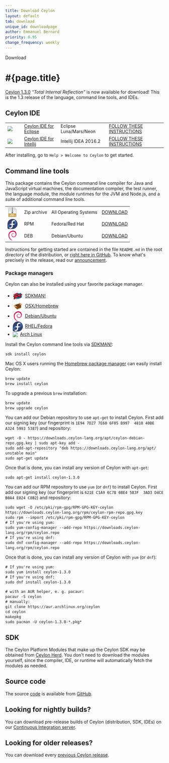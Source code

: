 ```yaml
---
title: Download Ceylon
layout: default
tab: download
unique_id: downloadpage
author: Emmanuel Bernard
priority: 0.95
change_frequency: weekly
---
```

<div id="banner"><div id="text">Download</div></div>

# #{page.title}

[Ceylon 1.3.0][1.3.0] _&ldquo;Total Internal Reflection&rdquo;_ 
is now available for download! This is
the 1.3 release of the language, command line tools, and IDEs.

## Ceylon IDE

<table>
    <tr>
        <td>
        <a href="/documentation/current/ide/eclipse/install" 
           title='Install the IDE'
           onClick="javascript: _gaq.push(['_trackPageview', '/documentation/current/ide/eclipse/install?utm_source=download&amp;utm_medium=web&amp;utm_content=dist&amp;utm_campaign=latestrelease']);">
           <img src="/images/eclipse-ide.png" srcset="/images/eclipse-ide@2x.png 64w" width="32px" style="vertical-align: middle; float: right; margin-right: 0.5em"/>
        </a>
        </td>
        <td><a href="/documentation/current/ide/eclipse">Ceylon IDE for Eclipse</a></td>
        <td>Eclipse Luna/Mars/Neon</td>
        <td>
        <a href="/documentation/current/ide/eclipse/install" 
           title='Install the IDE'
           class='bubble-button'
           onClick="javascript: _gaq.push(['_trackPageview', '/documentation/current/ide/eclipse/install?utm_source=download&amp;utm_medium=web&amp;utm_content=dist&amp;utm_campaign=latestrelease']);">
           FOLLOW THESE INSTRUCTIONS
        </a>
        </td>
    </tr>
    <tr>
        <td>
        <a href="/documentation/current/ide/intellij/install" 
           title='Install the IDE'
           onClick="javascript: _gaq.push(['_trackPageview', '/documentation/current/ide/intellij/install?utm_source=download&amp;utm_medium=web&amp;utm_content=dist&amp;utm_campaign=latestrelease']);">
           <img src="/images/intellij-ide.png" srcset="/images/intellij-ide@2x.png 64w" width="32px" style="vertical-align: middle; float: right; margin-right: 0.5em"/>
        </a>
        </td>
        <td><a href="/documentation/current/ide/intellij">Ceylon IDE for Intellij</a></td>
        <td>Intellij IDEA 2016.2</td>
        <td>
        <a href="/documentation/current/ide/intellij/install" 
           title='Install the IDE'
           class='bubble-button'
           onClick="javascript: _gaq.push(['_trackPageview', '/documentation/current/ide/intellij/install?utm_source=download&amp;utm_medium=web&amp;utm_content=dist&amp;utm_campaign=latestrelease']);">
           FOLLOW THESE INSTRUCTIONS
        </a>
        </td>
    </tr>
</table>

After installing, go to `Help > Welcome to Ceylon` to get started.

## Command line tools

This package contains the Ceylon command line compiler for 
Java and JavaScript virtual machines, the documentation 
compiler, the test runner, the language module, the module 
runtimes for the JVM and Node.js, and a suite of additional 
command line tools.

[1.3.0]: /blog/2016/09/16/ceylon-1-3-0/

<table>
    <tr>
        <td>
        <a href="/download/dist/1_3_0" 
           title='Download the Zip archive'
           onClick="javascript: _gaq.push(['_trackPageview', '/download/dist/1_3_0?utm_source=download&amp;utm_medium=web&amp;utm_content=dist&amp;utm_campaign=latestrelease']);">
           <img src="/images/download/package-zip.png" style="vertical-align: middle; float: right; margin-right: 0.5em"/>
        </a>
        </td>
        <td>Zip archive</td>
        <td>All Operating Systems</td>
        <td>
        <a href="/download/dist/1_3_0" 
           title='Download the Zip archive'
           class='bubble-button'
           onClick="javascript: _gaq.push(['_trackPageview', '/download/dist/1_3_0?utm_source=download&amp;utm_medium=web&amp;utm_content=dist&amp;utm_campaign=latestrelease']);">
           DOWNLOAD
        </a>
        </td>
    </tr>
    <tr>
        <td>
        <a href="/download/dist/1_3_0_rpm" 
           title='Download the RPM'
           onClick="javascript: _gaq.push(['_trackPageview', '/download/dist/1_3_0_rpm?utm_source=download&amp;utm_medium=web&amp;utm_content=dist&amp;utm_campaign=latestrelease']);">
           <img src="/images/download/package-fedora.png" style="vertical-align: middle; float: right; margin-right: 0.5em"/>
        </a>
        </td>
        <td>RPM</td>
        <td>Fedora/Red Hat</td>
        <td>
        <a href="/download/dist/1_3_0_rpm" 
           title='Download the RPM'
           class='bubble-button'
           onClick="javascript: _gaq.push(['_trackPageview', '/download/dist/1_3_0_rpm?utm_source=download&amp;utm_medium=web&amp;utm_content=dist&amp;utm_campaign=latestrelease']);">
           DOWNLOAD
        </a>
        </td>
    </tr>
    <tr>
        <td>
        <a href="/download/dist/1_3_0_deb" 
           title='Download the Debian package'
           onClick="javascript: _gaq.push(['_trackPageview', '/download/dist/1_3_0_deb?utm_source=download&amp;utm_medium=web&amp;utm_content=dist&amp;utm_campaign=latestrelease']);">
           <img src="/images/download/package-debian.png" style="vertical-align: middle; float: right; margin-right: 0.5em"/>
        </a>
        </td>
        <td>DEB</td>
        <td>Debian/Ubuntu</td>
        <td>
        <a href="/download/dist/1_3_0_deb" 
           title='Download the Debian package'
           class='bubble-button'
           onClick="javascript: _gaq.push(['_trackPageview', '/download/dist/1_3_0_deb?utm_source=download&amp;utm_medium=web&amp;utm_content=dist&amp;utm_campaign=latestrelease']);">
           DOWNLOAD
        </a>
        </td>
    </tr>
</table>

Instructions for getting started are contained in the file
`README.md` in the root directory of the distribution, or
[right here in GitHub][ceylon-dist readme]. To know what's 
precisely in the release, read our [announcement][1.3.0].

[ceylon-dist readme]: https://github.com/ceylon/ceylon-dist/blob/master/README.md 

### Package managers

Ceylon can also be installed using your favorite package manager.

<ul class="nav nav-tabs">
  <li role="presentation" class="active">
    <a href="#home" aria-controls="sdkman" role="tab" data-toggle="tab"
     ><img src="/images/download/package-sdkman.png" style="vertical-align: middle; margin-right: 0.5em"
      />SDKMAN!</a>
  </li>
  <li role="presentation">
    <a href="#profile" aria-controls="osx" role="tab" data-toggle="tab"
     ><img src="/images/download/package-homebrew.png" style="vertical-align: middle; margin-right: 0.5em"
      />OSX/Homebrew</a>
  </li>
  <li role="presentation">
    <a href="#messages" aria-controls="debian" role="tab" data-toggle="tab"
     ><img src="/images/download/package-debian.png" style="vertical-align: middle; margin-right: 0.5em"
      />Debian/Ubuntu</a>
  </li>
  <li role="presentation">
    <a href="#messages" aria-controls="fedora" role="tab" data-toggle="tab"
     ><img src="/images/download/package-fedora.png" style="vertical-align: middle; margin-right: 0.5em"
      />RHEL/Fedora</a>
  </li>
  <li role="presentation">
    <a href="#messages" aria-controls="arch" role="tab" data-toggle="tab"
     ><img src="/images/download/package-arch.png" srcset="/images/download/package-arch@2x.png 64w" width="32px" style="vertical-align: middle; margin-right: 0.5em"
      />Arch Linux</a>
  </li>
</ul>

<div class="tab-content">
  <div role="tabpanel" class="tab-pane fade in active" id="sdkman">

<p>
Install the Ceylon command line tools via <a href="http://sdkman.io">SDKMAN!</a>:
</p>

<pre data-language="shell"><code class="rainbow">sdk install ceylon</code></pre>
  </div>
  <div role="tabpanel" class="tab-pane fade" id="osx">
<p>
Mac OS X users running the <a href="http://mxcl.github.com/homebrew">Homebrew package manager</a>
can easily install Ceylon:
</p>

<pre data-language="shell"><code class="rainbow">brew update
brew install ceylon</code></pre>

<p>
To upgrade a previous <code>brew</code> installation:
</p>

<pre data-language="shell"><code class="rainbow">brew update
brew upgrade ceylon</code></pre>
  </div>
  <div role="tabpanel" class="tab-pane fade" id="debian">
<p>
You can add our Debian repository to use <code>apt-get</code> to install Ceylon. First add our signing key (our fingerprint
is <code>1E94 7D27 7E60 6F05 B997  4810 40BE A324 5993 5387</code>) and repository:
</p>

<pre data-language="shell"><code class="rainbow">wget -O - https://downloads.ceylon-lang.org/apt/ceylon-debian-repo.gpg.key | sudo apt-key add -
sudo add-apt-repository "deb https://downloads.ceylon-lang.org/apt/ unstable main"
sudo apt-get update</code></pre>

<p>
Once that is done, you can install any version of Ceylon with <code>apt-get</code>:
</p>

<pre data-language="shell"><code class="rainbow">sudo apt-get install ceylon-1.3.0</code></pre>
  </div>
  <div role="tabpanel" class="tab-pane fade" id="fedora">
<p>
You can add our RPM repository to use <code>yum</code> (or <code>dnf</code>) to install Ceylon. 
First add our signing key (our fingerprint
is <code>621E C1A9 6C78 6BE4 583F  3AD3 D4CE B0A4 E024 C8B2</code>) and repository:
</p>

<pre data-language="shell"><code class="rainbow">sudo wget -O /etc/pki/rpm-gpg/RPM-GPG-KEY-ceylon https://downloads.ceylon-lang.org/rpm/ceylon-rpm-repo.gpg.key
sudo rpm --import /etc/pki/rpm-gpg/RPM-GPG-KEY-ceylon
# If you're using yum:
sudo yum-config-manager --add-repo https://downloads.ceylon-lang.org/rpm/ceylon.repo
# If you're using dnf:
sudo dnf config-manager --add-repo https://downloads.ceylon-lang.org/rpm/ceylon.repo</code></pre>

<p>
Once that is done, you can install any version of Ceylon with <code>yum</code> (or <code>dnf</code>):
</p>

<pre data-language="shell"><code class="rainbow"># If you're using yum:
sudo yum install ceylon-1.3.0
# If you're using dnf:
sudo dnf install ceylon-1.3.0</code></pre>
  </div>

  <div role="tabpanel" class="tab-pane fade" id="arch">
    <pre data-language="shell"><code class="rainbow"># with an AUR helper, e.&nbsp;g. pacaur:
pacaur -S ceylon
# manually:
git clone https://aur.archlinux.org/ceylon
cd ceylon
makepkg
sudo pacman -U ceylon-1.3.0-*.pkg*</code></pre>
  </div>

</div>

## SDK

The Ceylon Platform Modules that make up the Ceylon SDK may be 
obtained from [Ceylon Herd](https://herd.ceylon-lang.org). 
You don't need to download the modules yourself, since the
compiler, IDE, or runtime will automatically fetch the modules 
as needed.

## Source code

The source [code](/code) is available from [GitHub](http://ceylon.github.com).

## Looking for nightly builds?

You can download pre-release builds of Ceylon (distribution, SDK, IDEs) on our
[Continuous Integration server](https://ci-ceylon.rhcloud.com/).

## Looking for older releases?

You can download every [previous Ceylon release](/download-archive).

